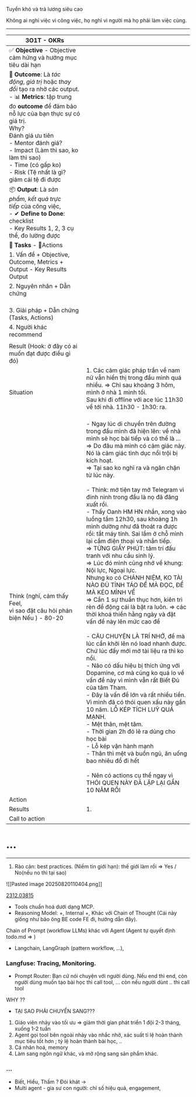 Tuyển khó và trả lương siêu cao 


Không ai nghỉ việc vì công việc, họ nghỉ vì người mà họ phải làm việc cùng. 

---


| **3O1T** - **OKRs**                                                                                                                                                                                                                                                                                                                           |                                                                                                                                                                                                                                                                                                                                                                                                                                                                                                                                                                                                                                                                                                                                                                                                                                                                                                                                                                                                                                                                                                                                                                                                                                                                                                                                                                                                                                                                                     |
| --------------------------------------------------------------------------------------------------------------------------------------------------------------------------------------------------------------------------------------------------------------------------------------------------------------------------------------------- | ----------------------------------------------------------------------------------------------------------------------------------------------------------------------------------------------------------------------------------------------------------------------------------------------------------------------------------------------------------------------------------------------------------------------------------------------------------------------------------------------------------------------------------------------------------------------------------------------------------------------------------------------------------------------------------------------------------------------------------------------------------------------------------------------------------------------------------------------------------------------------------------------------------------------------------------------------------------------------------------------------------------------------------------------------------------------------------------------------------------------------------------------------------------------------------------------------------------------------------------------------------------------------------------------------------------------------------------------------------------------------------------------------------------------------------------------------------------------------------- |
| ✅ **Objective** - Objective cảm hứng và hướng mục tiêu dài hạn                                                                                                                                                                                                                                                                                |                                                                                                                                                                                                                                                                                                                                                                                                                                                                                                                                                                                                                                                                                                                                                                                                                                                                                                                                                                                                                                                                                                                                                                                                                                                                                                                                                                                                                                                                                     |
| 🎯 **Outcome**: Là _tác động_, _giá trị_ hoặc _thay đổi_ tạo ra nhờ các output.<br>- 📊 **Metrics**: tập trung đo **outcome** để đảm bảo nỗ lực của bạn thực sự có giá trị.<br>Why?<br>Đánh giá ưu tiên <br>- Mentor đánh giá? <br>- Impact (Làm thì sao, ko làm thì sao)<br>- Time (có gấp ko)<br>- Risk (Tệ nhất là gì? giảm cái tệ đi được |                                                                                                                                                                                                                                                                                                                                                                                                                                                                                                                                                                                                                                                                                                                                                                                                                                                                                                                                                                                                                                                                                                                                                                                                                                                                                                                                                                                                                                                                                     |
| 📦 **Output**: Là _sản phẩm_, _kết quả trực tiếp_ của công việc,<br>- ✔ **Define to Done**: checklist<br>- Key Results 1, 2, 3 cụ thể, đo lường được                                                                                                                                                                                          |                                                                                                                                                                                                                                                                                                                                                                                                                                                                                                                                                                                                                                                                                                                                                                                                                                                                                                                                                                                                                                                                                                                                                                                                                                                                                                                                                                                                                                                                                     |
| 🧩 **Tasks** - 🧩Actions                                                                                                                                                                                                                                                                                                                      |                                                                                                                                                                                                                                                                                                                                                                                                                                                                                                                                                                                                                                                                                                                                                                                                                                                                                                                                                                                                                                                                                                                                                                                                                                                                                                                                                                                                                                                                                     |
| 1. Vấn đề + Objective, Outcome, Metrics + Output - Key Results Output<br>                                                                                                                                                                                                                                                                     |                                                                                                                                                                                                                                                                                                                                                                                                                                                                                                                                                                                                                                                                                                                                                                                                                                                                                                                                                                                                                                                                                                                                                                                                                                                                                                                                                                                                                                                                                     |
| 2. Nguyên nhân + Dẫn chứng<br>    <br>                                                                                                                                                                                                                                                                                                        |                                                                                                                                                                                                                                                                                                                                                                                                                                                                                                                                                                                                                                                                                                                                                                                                                                                                                                                                                                                                                                                                                                                                                                                                                                                                                                                                                                                                                                                                                     |
| 3. Giải pháp + Dẫn chứng (Tasks, Actions)                                                                                                                                                                                                                                                                                                     |                                                                                                                                                                                                                                                                                                                                                                                                                                                                                                                                                                                                                                                                                                                                                                                                                                                                                                                                                                                                                                                                                                                                                                                                                                                                                                                                                                                                                                                                                     |
| 4. Người khác recommend                                                                                                                                                                                                                                                                                                                       |                                                                                                                                                                                                                                                                                                                                                                                                                                                                                                                                                                                                                                                                                                                                                                                                                                                                                                                                                                                                                                                                                                                                                                                                                                                                                                                                                                                                                                                                                     |
|                                                                                                                                                                                                                                                                                                                                               |                                                                                                                                                                                                                                                                                                                                                                                                                                                                                                                                                                                                                                                                                                                                                                                                                                                                                                                                                                                                                                                                                                                                                                                                                                                                                                                                                                                                                                                                                     |
| Result (Hook: ở đây có ai muốn đạt được điều gì đó)                                                                                                                                                                                                                                                                                           |                                                                                                                                                                                                                                                                                                                                                                                                                                                                                                                                                                                                                                                                                                                                                                                                                                                                                                                                                                                                                                                                                                                                                                                                                                                                                                                                                                                                                                                                                     |
| Situation                                                                                                                                                                                                                                                                                                                                     | 1. Các cảm giác pháp trần về nam nữ vẫn hiển thị trong đầu mình quá nhiều. => Chỉ sau khoảng 3 hôm, mình ở nhà 1 mình tối. <br>  Sau khi đi offline với ace lúc 11h30 về tới nhà. 11h30 - 1h30: ra. <br><br>                                                                                                                                                                                                                                                                                                                                                                                                                                                                                                                                                                                                                                                                                                                                                                                                                                                                                                                                                                                                                                                                                                                                                                                                                                                                        |
| Think (nghĩ, cảm thấy Feel, <br>vì sao đặt câu hỏi phản biện Nếu ) - 80-20                                                                                                                                                                                                                                                                    | - Ngay lúc di chuyển trên đường trong đầu mình đã hiện lên: về nhà mình sẽ học bài tiếp và có thể là ...<br>=> Do đâu mà mình có cảm giác này. Nó là cảm giác tình dục nổi trội bị kích hoạt. <br>=> Tại sao ko nghĩ ra và ngăn chặn từ lúc này. <br><br>- Think: mở tiện tay mở Telegram vì đinh ninh trong đầu là nọ đã đăng xuất rồi. <br>- Thấy Oanh HM HN nhắn, xong vào luồng tầm 12h30, sau khoảng 1h mình dường như đã thoát ra được rồi: tắt máy tính. Sai lầm ở chỗ mình lại cầm điện thoại và nhắn tiếp. <br>=> TỪNG GIẤY PHÚT: tâm trí đấu tranh với nhu cầu sinh lý.<br>=> Lúc đó mình cũng nhớ về khung: Nội lực, Ngoại lực. <br>Nhưng ko có CHÁNH NIỆM, KO TÀI NÀO ĐỦ TỈNH TÁO ĐỂ MÀ ĐỌC, ĐỂ MÀ KÉO MÌNH VỀ<br>=> Cần 1 sự thuần thục hơn, kiên trì rèn để động cái là bật ra luôn. => các thời khoá thiền hằng ngày và đặt vấn đề này lên mức cao để <br><br>- CÂU CHUYỆN LÀ TRÍ NHỚ, để mà lúc cần khởi lên nó load nhanh được. Chứ lúc đấy mới mở tài liệu ra thì ko nổi. <br>- Não có dấu hiệu bị thích ứng với Dopamine, cơ mà cũng ko quá lo về vấn đề này vì mình vẫn rất Biết Đủ của tâm Tham. <br>- Đây là vấn đề lớn và rất nhiều tiền. Vì mình đã có thói quen xấu này gần 10 năm. LỖ KÉP TÍCH LUỸ QUÁ MẠNH. <br>- Mệt thân, mệt tâm. <br>- Thời gian 2h đó lẽ ra dùng cho học bài <br>- Lỗ kép vận hành mạnh <br>- Thân thì mệt và buồn ngủ, ăn uống bao nhiêu đổ đi hết<br><br>- Nên có actions cụ thể ngay vì THÓI QUEN NÀY ĐÃ LẶP LẠI GẦN 10 NĂM RỒI  |
| Action                                                                                                                                                                                                                                                                                                                                        |                                                                                                                                                                                                                                                                                                                                                                                                                                                                                                                                                                                                                                                                                                                                                                                                                                                                                                                                                                                                                                                                                                                                                                                                                                                                                                                                                                                                                                                                                     |
| Results                                                                                                                                                                                                                                                                                                                                       | 1.                                                                                                                                                                                                                                                                                                                                                                                                                                                                                                                                                                                                                                                                                                                                                                                                                                                                                                                                                                                                                                                                                                                                                                                                                                                                                                                                                                                                                                                                                  |
| Call to action                                                                                                                                                                                                                                                                                                                                |                                                                                                                                                                                                                                                                                                                                                                                                                                                                                                                                                                                                                                                                                                                                                                                                                                                                                                                                                                                                                                                                                                                                                                                                                                                                                                                                                                                                                                                                                     |
# ...















---
1. Rào cản: best practices. (Niềm tin giới hạn): thế giới làm rồi => Yes / No(nếu no thì tại sao)

![[Pasted image 20250820110404.png]]

[2312.03815](https://arxiv.org/pdf/2312.03815)
- Tools chuẩn hoá dưới dạng MCP. 
- Reasoning Model: 
  +, Internal 
  +, Khác với Chain of Thought (Cái này giống như bảo ông BE code FE đi, hướng dẫn đây). 


Chain of Prompt (workflow LLMs) khác với Agent (Agent tự quyết định todo.md => )
- Langchain, LangGraph (pattern workflow, ...), 


### Langfuse: Tracing, Monitoring. 
- Prompt Router: Bạn cứ nói chuyện với người dùng. Nếu end thì end, còn người dùng muốn tạo bài học thì call tool, ... còn nếu người dùnt .. thì call tool 


WHY ?? 
- TẠI SAO PHẢI CHUYỂN SANG???
1. Giáo viên nhảy vào tối ưu => giảm thời gian phát triển 1 đội 2-3 tháng, xuống 1-2 tuần 
2. Agent gọi tool bên ngoài nhảy vào nhắc nhở, xác suất tỉ lệ hoàn thành mục tiêu tốt hơn ; tỷ lệ hoàn thành bài học, .. 
3. Cá nhân hoá, memory 
4. Làm sang ngôn ngữ khác, và mở rộng sang sản phẩm khác. 


### ...
- Biết, Hiểu, Thấm ? Đói khát -> 
- Multi agent - gia sư con người: chỉ số hiệu quả, engagement, 


